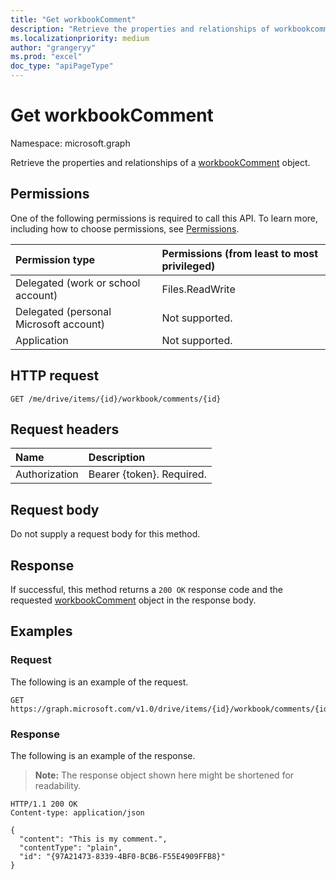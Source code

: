 ```yaml
---
title: "Get workbookComment"
description: "Retrieve the properties and relationships of workbookcomment object."
ms.localizationpriority: medium
author: "grangeryy"
ms.prod: "excel"
doc_type: "apiPageType"
---
```


# Get workbookComment

Namespace: microsoft.graph

Retrieve the properties and relationships of a [workbookComment](../resources/workbookcomment.md) object.

## Permissions

One of the following permissions is required to call this API. To learn more, including how to choose permissions, see [Permissions](/graph/permissions-reference).

| Permission type                        | Permissions (from least to most privileged) |
|:---------------------------------------|:--------------------------------------------|
| Delegated (work or school account)     | Files.ReadWrite |
| Delegated (personal Microsoft account) | Not supported. |
| Application                            | Not supported. |

## HTTP request

<!-- { "blockType": "ignored" } -->

```http
GET /me/drive/items/{id}/workbook/comments/{id}
```

## Request headers

| Name      |Description|
|:----------|:----------|
| Authorization | Bearer {token}. Required. |

## Request body

Do not supply a request body for this method.

## Response

If successful, this method returns a `200 OK` response code and the requested [workbookComment](../resources/workbookcomment.md) object in the response body.

## Examples

### Request

The following is an example of the request.

<!-- {
  "blockType": "request",
  "name": "get_workbookcomment"
}-->

```msgraph-interactive
GET https://graph.microsoft.com/v1.0/drive/items/{id}/workbook/comments/{id}
```

### Response

The following is an example of the response.

> **Note:** The response object shown here might be shortened for readability.

<!-- {
  "blockType": "response",
  "truncated": true,
  "@odata.type": "microsoft.graph.workbookComment"
} -->

```http
HTTP/1.1 200 OK
Content-type: application/json

{
  "content": "This is my comment.",
  "contentType": "plain",
  "id": "{97A21473-8339-4BF0-BCB6-F55E4909FFB8}"
}
```

<!-- uuid: 16cd6b66-4b1a-43a1-adaf-3a886856ed98
2019-02-04 14:57:30 UTC -->
<!-- {
  "type": "#page.annotation",
  "description": "Get workbookComment",
  "keywords": "",
  "section": "documentation",
  "tocPath": ""
}-->

